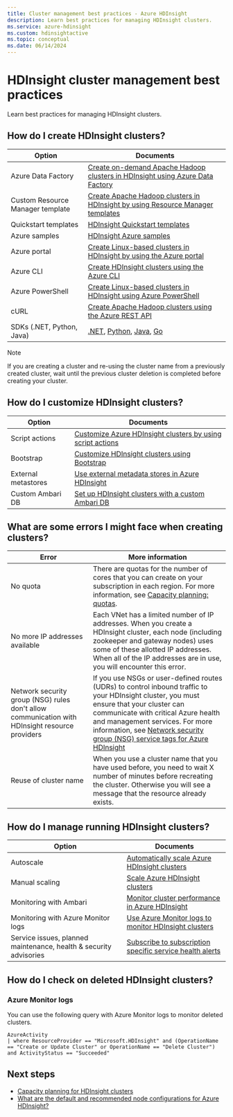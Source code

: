 ```yaml
---
title: Cluster management best practices - Azure HDInsight
description: Learn best practices for managing HDInsight clusters.
ms.service: azure-hdinsight
ms.custom: hdinsightactive
ms.topic: conceptual
ms.date: 06/14/2024
---
```

# HDInsight cluster management best practices

Learn best practices for managing HDInsight clusters.

## How do I create HDInsight clusters?

| Option | Documents |
|---|---|
| Azure Data Factory | [Create on-demand Apache Hadoop clusters in HDInsight using Azure Data Factory](./hdinsight-hadoop-create-linux-clusters-adf.md) |
| Custom Resource Manager template | [Create Apache Hadoop clusters in HDInsight by using Resource Manager templates](./hdinsight-hadoop-create-linux-clusters-arm-templates.md) |
| Quickstart templates | [HDInsight Quickstart templates](https://azure.microsoft.com/resources/templates/?term=hdinsight) |
| Azure samples | [HDInsight Azure samples](/samples/browse/?products=azure-hdinsight) |
| Azure portal | [Create Linux-based clusters in HDInsight by using the Azure portal](./spark/apache-spark-intellij-tool-plugin.md) |
| Azure CLI | [Create HDInsight clusters using the Azure CLI](./hdinsight-hadoop-create-linux-clusters-azure-cli.md) |
| Azure PowerShell | [Create Linux-based clusters in HDInsight using Azure PowerShell](./hdinsight-hadoop-create-linux-clusters-azure-powershell.md) |
| cURL | [Create Apache Hadoop clusters using the Azure REST API](./hdinsight-hadoop-create-linux-clusters-curl-rest.md) |
| SDKs (.NET, Python, Java) | [.NET](/dotnet/api/overview/azure/hdinsight), [Python](/python/api/overview/azure/hdinsight), [Java](/java/api/overview/azure/hdinsight), [Go](./hdinsight-go-sdk-overview.md) |

> [!Note]
> If you are creating a cluster and re-using the cluster name from a previously created cluster, wait until the previous cluster deletion is completed before creating your cluster.

## How do I customize HDInsight clusters?

| Option | Documents |
|---|---|
| Script actions | [Customize Azure HDInsight clusters by using script actions](./hdinsight-hadoop-customize-cluster-linux.md) |
| Bootstrap | [Customize HDInsight clusters using Bootstrap](./hdinsight-hadoop-customize-cluster-bootstrap.md) |
| External metastores | [Use external metadata stores in Azure HDInsight](./hdinsight-use-external-metadata-stores.md) |
| Custom Ambari DB | [Set up HDInsight clusters with a custom Ambari DB](./hdinsight-custom-ambari-db.md) |

## What are some errors I might face when creating clusters?

| Error | More information |
|---|---|
| No quota | There are quotas for the number of cores that you can create on your subscription in each region. For more information, see [Capacity planning: quotas](./hdinsight-capacity-planning.md). |
| No more IP addresses available | Each VNet has a limited number of IP addresses. When you create a HDInsight cluster, each node (including zookeeper and gateway nodes) uses some of these allotted IP addresses. When all of the IP addresses are in use, you will encounter this error.  |
| Network security group (NSG) rules don't allow communication with HDInsight resource providers | If you use NSGs or user-defined routes (UDRs) to control inbound traffic to your HDInsight cluster, you must ensure that your cluster can communicate with critical Azure health and management services. For more information, see [Network security group (NSG) service tags for Azure HDInsight](./hdinsight-service-tags.md) |
| Reuse of cluster name | When you use a cluster name that you have used before, you need to wait X number of minutes before recreating the cluster. Otherwise you will see a message that the resource already exists. |

## How do I manage running HDInsight clusters?

| Option | Documents |
|---|---|
| Autoscale | [Automatically scale Azure HDInsight clusters](./hdinsight-autoscale-clusters.md) |
| Manual scaling | [Scale Azure HDInsight clusters](./hdinsight-scaling-best-practices.md) |
| Monitoring with Ambari| [Monitor cluster performance in Azure HDInsight](./hdinsight-key-scenarios-to-monitor.md) |
| Monitoring with Azure Monitor logs | [Use Azure Monitor logs to monitor HDInsight clusters](./hdinsight-hadoop-oms-log-analytics-tutorial.md) |
| Service issues, planned maintenance, health & security advisories | [Subscribe to subscription specific service health alerts](/azure/service-health/alerts-activity-log-service-notifications-portal) |


## How do I check on deleted HDInsight clusters?

### Azure Monitor logs

You can use the following query with Azure Monitor logs to monitor deleted clusters.

```loganalytics
AzureActivity
| where ResourceProvider == "Microsoft.HDInsight" and (OperationName == "Create or Update Cluster" or OperationName == "Delete Cluster") and ActivityStatus == "Succeeded"
```

## Next steps

* [Capacity planning for HDInsight clusters](./hdinsight-capacity-planning.md)
* [What are the default and recommended node configurations for Azure HDInsight?](./hdinsight-supported-node-configuration.md)
